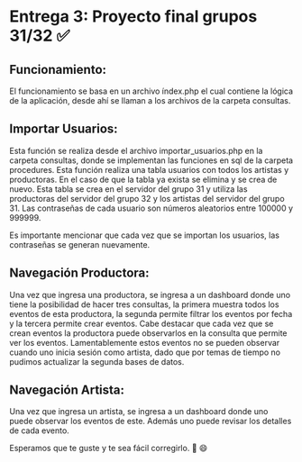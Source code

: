 # Entrega 3: Proyecto final grupos 31/32 :white_check_mark:

## Funcionamiento:
El funcionamiento se basa en un archivo índex.php el cual contiene la lógica de la aplicación, desde ahí se llaman a los archivos de la carpeta consultas.

## Importar Usuarios:

Esta función se realiza desde el archivo importar_usuarios.php en la carpeta consultas, donde se implementan las funciones en sql de la carpeta procedures. Esta función realiza una tabla usuarios con todos los artistas y productoras. En el caso de que la tabla ya exista se elimina y se crea de nuevo. Esta tabla se crea en el servidor del grupo 31 y utiliza las productoras del servidor del grupo 32 y los artistas del servidor del grupo 31. Las contraseñas de cada usuario son números aleatorios entre 100000 y 999999. 

Es importante mencionar que cada vez que se importan los usuarios, las contraseñas se generan nuevamente.

## Navegación Productora:

Una vez que ingresa una productora, se ingresa a un dashboard donde uno tiene la posibilidad de hacer tres consultas, la primera muestra todos los eventos de esta productora, la segunda permite filtrar los eventos por fecha y la tercera permite crear eventos. Cabe destacar que cada vez que se crean eventos la productora puede observarlos en la consulta que permite ver los eventos. Lamentablemente estos eventos no se pueden observar cuando uno inicia sesión como artista, dado que por temas de tiempo no pudimos actualizar la segunda bases de datos.

## Navegación Artista:

Una vez que ingresa un artista, se ingresa a un dashboard donde uno puede observar los eventos de este. Además uno puede revisar los detalles de cada evento.


Esperamos que te guste y te sea fácil corregirlo. :rocket: :smile: